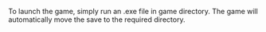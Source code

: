 To launch the game, simply run an .exe file in game directory. The game will automatically move the save to the required directory.
